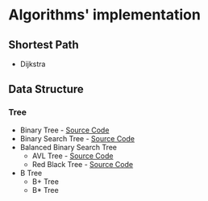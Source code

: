 # Algorithms' implementation

## Shortest Path

- Dijkstra

## Data Structure

### Tree
- Binary Tree - [Source Code](https://github.com/load0ne/algo/blob/master/data_structure/tree/BinaryTree.hpp)
- Binary Search Tree - [Source Code](https://github.com/load0ne/algo/blob/master/data_structure/tree/BinarySearchTree.hpp)
- Balanced Binary Search Tree
    - AVL Tree - [Source Code](https://github.com/load0ne/algo/blob/master/data_structure/tree/AVLTree.hpp)
    - Red Black Tree - [Source Code](https://github.com/load0ne/algo/blob/master/data_structure/tree/RedBlackTree.hpp)
- B Tree
    - B+ Tree
    - B\* Tree

